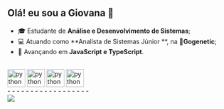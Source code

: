 ## Olá! eu sou a Giovana 👋
- 🎓 Estudante de **Análise e Desenvolvimento de Sistemas**; 
- 💻 Atuando como  **Analista de Sistemas Júnior **, na 🧬**Gogenetic**;
- 🚀 Avançando em **JavaScript e TypeScript**.
<div>
  <div style = "display:inline_block"><br>
    <img align= "center" alt = "python" heigth ="30" width="40" src="https://cdn.jsdelivr.net/gh/devicons/devicon@latest/icons/python/python-original-wordmark.svg">
    <img align= "center" alt = "python" heigth ="30" width="40" src="https://cdn.jsdelivr.net/gh/devicons/devicon@latest/icons/html5/html5-original-wordmark.svg"> 
    <img align= "center" alt = "python" heigth ="30" width="40" src="https://cdn.jsdelivr.net/gh/devicons/devicon@latest/icons/javascript/javascript-original.svg">
    <img align= "center" alt = "python" heigth ="30" width="40" src="https://cdn.jsdelivr.net/gh/devicons/devicon@latest/icons/typescript/typescript-original.svg">
   
</div>
-
-
-
-
-
-
-
-
-
-
-
-
-
-
-
-
-
-

<div>
  <a href = "https://www.linkedin.com/in/giovana-medeiros-de-proen%C3%A7a-78082624a/" target= "_blank"><img src ="https://img.shields.io/badge/LinkedIn-0077B5?style=for-the-badge&logo=linkedin&logoColor=white" target="_blank"></a>
</div>

